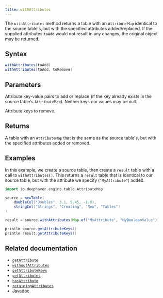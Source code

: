 ```yaml
---
title: withAttributes
---
```


The `withAttributes` method returns a table with an `AttributeMap` identical to the source table's, but with the specified attributes added/replaced. If the supplied attributes `toAdd` would not result in any changes, the original object may be returned.

## Syntax

```groovy syntax
withAttributes(toAdd)
withAttributes(toAdd, toRemove)
```

## Parameters

<ParamTable>
<Param name="toAdd>" type="Map<String,Object>">

Attribute key-value pairs to add or replace (if the key already exists in the source table's `AttributeMap`). Neither keys nor values may be null.

</Param>
<Param name="toRemove>" type="Collection<String>">

Attribute keys to remove.

</Param>
</ParamTable>

## Returns

A table with an `AttributeMap` that is the same as the source table's, but with the specified attributes added or removed.

## Examples

In this example, we create a source table, then create a `result` table with a call to `withAttributes()`. This returns a `result` table that is identical to our source table, but with the attribute we specify (`"MyAttribute"`) added.

```groovy order=source,result
import io.deephaven.engine.table.AttributeMap

source = newTable(
    doubleCol("Doubles", 3.1, 5.45, -1.0),
    stringCol("Strings", "Creating", "New", "Tables")
)

result = source.withAttributes(Map.of("MyAttribute", "MyBooleanValue"))

println source.getAttributeKeys()
println result.getAttributeKeys()
```

## Related documentation

- [`getAttribute`](../metadata/getAttribute.md)
- [`withoutAttributes`](../create/withoutAttributes.md)
- [`getAttributeKeys`](../metadata//getAttributeKeys.md)
- [`getAttributes`](../metadata/getAttributes.md)
- [`hasAttribute`](../metadata/hasAttribute.md)
- [`retainingAttributes`](../select/retainingAttributes.md)
- [Javadoc](https://deephaven.io/core/javadoc/io/deephaven/engine/table/AttributeMap.html#withAttributes(java.util.Map))
